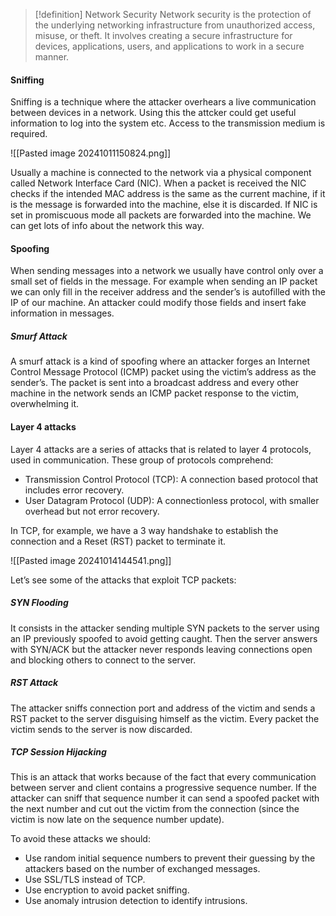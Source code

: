 >[!definition] Network Security
>Network security is the protection of the underlying networking infrastructure from unauthorized access, misuse, or theft. It involves creating a secure infrastructure for devices, applications, users, and applications to work in a secure manner.

#### Sniffing
Sniffing is a technique where the attacker overhears a live communication between devices in a network. Using this the attcker could get useful information to log into the system etc. Access to the transmission medium is required.

![[Pasted image 20241011150824.png]]

Usually a machine is connected to the network via a physical component called Network Interface Card (NIC). When a packet is received the NIC checks if the intended MAC address is the same as the current machine, if it is the message is forwarded into the machine, else it is discarded. If NIC is set in promiscuous mode all packets are forwarded into the machine.
We can get lots of info about the network this way.
#### Spoofing
When sending messages into a network we usually have control only over a small set of fields in the message. For example when sending an IP packet we can only fill in the receiver address and the sender’s is autofilled with the IP of our machine. An attacker could modify those fields and insert fake information in messages.
##### Smurf Attack
A smurf attack is a kind of spoofing where an attacker forges an Internet Control Message Protocol (ICMP) packet using the victim’s address as the sender’s. The packet is sent into a broadcast address and every other machine in the network sends an ICMP packet response to the victim, overwhelming it.
#### Layer 4 attacks
Layer 4 attacks are a series of attacks that is related to layer 4 protocols, used in communication. These group of protocols comprehend:

- Transmission Control Protocol (TCP): A connection based protocol that includes error recovery.
- User Datagram Protocol (UDP): A connectionless protocol, with smaller overhead but not error recovery.

In TCP, for example, we have a 3 way handshake to establish the connection and a Reset (RST) packet to terminate it.

![[Pasted image 20241014144541.png]]

Let’s see some of the attacks that exploit TCP packets:
##### SYN Flooding
It consists in the attacker sending multiple SYN packets to the server using an IP previously spoofed to avoid getting caught. Then the server answers with SYN/ACK but the attacker never responds leaving connections open and blocking others to connect to the server.
##### RST Attack
The attacker sniffs connection port and address of the victim and sends a RST packet to the server disguising himself as the victim. Every packet the victim sends to the server is now discarded.
##### TCP Session Hijacking
This is an attack that works because of the fact that every communication between server and client contains a progressive sequence number. If the attacker can sniff that sequence number it can send a spoofed packet with the next number and cut out the victim from the connection (since the victim is now late on the sequence number update).

To avoid these attacks we should:

- Use random initial sequence numbers to prevent their guessing by the attackers based on the number of exchanged messages.
- Use SSL/TLS instead of TCP.
- Use encryption to avoid packet sniffing.
- Use anomaly intrusion detection to identify intrusions.
